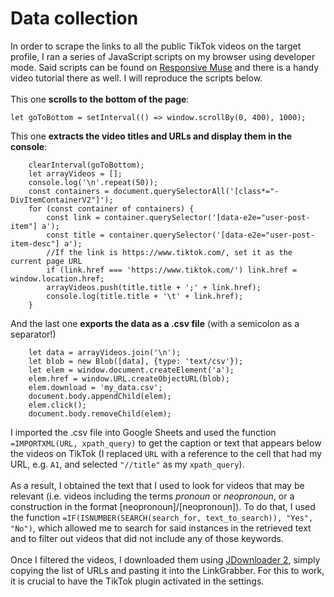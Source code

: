 # Data collection
In order to scrape the links to all the public TikTok videos on the target profile, I ran a series of JavaScript scripts on my browser using developer mode. Said scripts can be found on [Responsive Muse](https://responsive-muse.com/export-tiktok-channel-video-titles-urls-using-javascript/) and there is a handy video tutorial there as well. I will reproduce the scripts below.\
\
This one **scrolls to the bottom of the page**:
```
let goToBottom = setInterval(() => window.scrollBy(0, 400), 1000);
```

This one **extracts the video titles and URLs and display them in the console**:
```
    clearInterval(goToBottom);
    let arrayVideos = [];
    console.log('\n'.repeat(50));
    const containers = document.querySelectorAll('[class*="-DivItemContainerV2"]');  
    for (const container of containers) {
        const link = container.querySelector('[data-e2e="user-post-item"] a');
        const title = container.querySelector('[data-e2e="user-post-item-desc"] a');
        //If the link is https://www.tiktok.com/, set it as the current page URL
        if (link.href === 'https://www.tiktok.com/') link.href = window.location.href;
        arrayVideos.push(title.title + ';' + link.href);
        console.log(title.title + '\t' + link.href);
    }
```

And the last one **exports the data as a .csv file** (with a semicolon as a separator!)
```
    let data = arrayVideos.join('\n');
    let blob = new Blob([data], {type: 'text/csv'});
    let elem = window.document.createElement('a');
    elem.href = window.URL.createObjectURL(blob);
    elem.download = 'my_data.csv';
    document.body.appendChild(elem);
    elem.click();
    document.body.removeChild(elem);
```
I imported the .csv file into Google Sheets and used the function `=IMPORTXML(URL, xpath_query)` to get the caption or text that appears below the videos on TikTok (I replaced `URL` with a reference to the cell that had my URL, e.g. `A1`, and selected `"//title"` as my `xpath_query`). 
</br></br>
As a result, I obtained the text that I used to look for videos that may be relevant (i.e. videos including the terms <i>pronoun</i> or <i>neopronoun</i>, or a construction in the format [neopronoun]/[neopronoun]). To do that, I used the function `=IF(ISNUMBER(SEARCH(search_for, text_to_search)), "Yes", "No")`, which allowed me to search for said instances in the retrieved text and to filter out videos that did not include any of those keywords.
</br></br>
Once I filtered the videos, I downloaded them using [JDownloader 2](https://jdownloader.org/), simply copying the list of URLs and pasting it into the LinkGrabber. For this to work, it is crucial to have the TikTok plugin activated in the settings.
